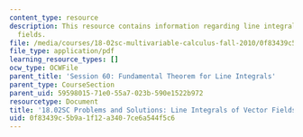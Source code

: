 ```yaml
---
content_type: resource
description: This resource contains information regarding line integrals of vector
  fields.
file: /media/courses/18-02sc-multivariable-calculus-fall-2010/0f83439c5b9a1f12a3407ce6a544f5c6_MIT18_02SC_pb_60_comb.pdf
file_type: application/pdf
learning_resource_types: []
ocw_type: OCWFile
parent_title: 'Session 60: Fundamental Theorem for Line Integrals'
parent_type: CourseSection
parent_uid: 59598015-71e0-55a7-023b-590e1522b972
resourcetype: Document
title: '18.02SC Problems and Solutions: Line Integrals of Vector Fields'
uid: 0f83439c-5b9a-1f12-a340-7ce6a544f5c6
---
```

